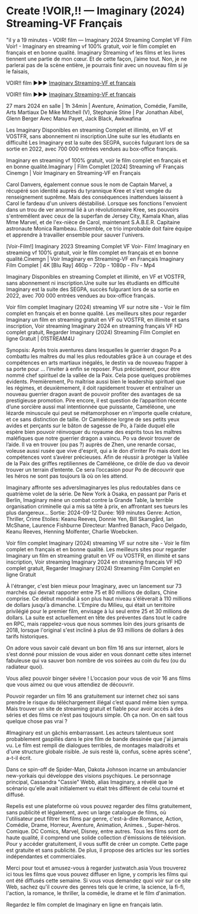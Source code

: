 # Create !VOIR,!! — Imaginary (2024) Streaming-VF Français

"il y a 19 minutes - VOIR! film — Imaginary 2024 Streaming Complet VF Film Voir! - Imaginary en streaming vf 100% gratuit, voir le film complet en français et en bonne qualité. Imaginary Streaming vf les films et les livres tiennent une partie de mon cœur. Et de cette façon, j’aime tout. Non, je ne parlerai pas de la scène entière, je pourrais finir avec un nouveau film si je le faisais,

VOIR!! film ►►► [Imaginary Streaming-VF et francais](https://t.co/z4lpx059ii)

VOIR!! film ►►► [Imaginary Streaming-VF et francais](https://t.co/z4lpx059ii)

27 mars 2024 en salle | 1h 34min | Aventure, Animation, Comédie, Famille, Arts Martiaux
De Mike Mitchell (V), Stephanie Stine | Par Jonathan Aibel, Glenn Berger
Avec Manu Payet, Jack Black, Awkwafina

Les Imaginary Disponibles en streaming Complet et illimité, en VF et VOSTFR, sans abonnement ni inscription.Une suite sur les étudiants en difficulté Les Imaginary est la suite des SEGPA, succès fulgurant lors de sa sortie en 2022, avec 700 000 entrées vendues au box-office français.

Imaginary en streaming vf 100% gratuit, voir le film complet en français et en bonne qualité.Imaginary | Film Complet [2024] Streaming vF Français Cinemgn | Voir Imaginary en Streaming-VF en Français

Carol Danvers, également connue sous le nom de Captain Marvel, a récupéré son identité auprès du tyrannique Kree et s'est vengée du renseignement suprême. Mais des conséquences inattendues laissent à Carol le fardeau d'un univers déstabilisé. Lorsque ses fonctions l'envoient dans un trou de ver anormal lié à un révolutionnaire Kree, ses pouvoirs s'entremêlent avec ceux de la superfan de Jersey City, Kamala Khan, alias Mme Marvel, et de l'ex-nièce de Carol, maintenant S.A.B.E.R. Capitaine astronaute Monica Rambeau. Ensemble, ce trio improbable doit faire équipe et apprendre à travailler ensemble pour sauver l'univers.

[Voir-Film!] Imaginary 2023 Streaming Complet VF Voir- Film! Imaginary en streaming vf 100% gratuit, voir le film complet en français et en bonne qualité.Cinemgn | Voir Imaginary en Streaming-VF en Français Imaginary Film Complet | 4K [Blu Ray] 460p - 720p - 1080p - Flv - Mp4

Imaginary Disponibles en streaming Complet et illimité, en VF et VOSTFR, sans abonnement ni inscription.Une suite sur les étudiants en difficulté Imaginary est la suite des SEGPA, succès fulgurant lors de sa sortie en 2022, avec 700 000 entrées vendues au box-office français.

Voir film complet Imaginary (2024) streaming VF sur notre site - Voir le film complet en français et en bonne qualité. Les meilleurs sites pour regarder Imaginary un film en streaming gratuit en VF ou VOSTFR, en illimité et sans inscription, Voir streaming Imaginary 2024 en streaming français VF HD complet gratuit, Regarder Imaginary (2024) Streaming Film Complet en ligne Gratuit | 01STREAM4U

Synopsis: Après trois aventures dans lesquelles le guerrier dragon Po a combattu les maîtres du mal les plus redoutables grâce à un courage et des compétences en arts martiaux inégalés, le destin va de nouveau frapper à sa porte pour … l’inviter à enfin se reposer. Plus précisément, pour être nommé chef spirituel de la vallée de la Paix. Cela pose quelques problèmes évidents. Premièrement, Po maîtrise aussi bien le leadership spirituel que les régimes, et deuxièmement, il doit rapidement trouver et entraîner un nouveau guerrier dragon avant de pouvoir profiter des avantages de sa prestigieuse promotion. Pire encore, il est question de l’apparition récente d’une sorcière aussi mal intentionnée que puissante, Caméléone, une lézarde minuscule qui peut se métamorphoser en n'importe quelle créature, et ce sans distinction de taille. Or Caméléone lorgne de ses petits yeux avides et perçants sur le bâton de sagesse de Po, à l’aide duquel elle espère bien pouvoir réinvoquer du royaume des esprits tous les maîtres maléfiques que notre guerrier dragon a vaincu. Po va devoir trouver de l’aide. Il va en trouver (ou pas ?) auprès de Zhen, une renarde corsac, voleuse aussi rusée que vive d'esprit, qui a le don d’irriter Po mais dont les compétences vont s’avérer précieuses. Afin de réussir à protéger la Vallée de la Paix des griffes reptiliennes de Caméléone, ce drôle de duo va devoir trouver un terrain d’entente. Ce sera l’occasion pour Po de découvrir que les héros ne sont pas toujours là où on les attend.

Imaginary affronte ses adversImaginaryes les plus redoutables dans ce quatrième volet de la série. De New York à Osaka, en passant par Paris et Berlin, Imaginary mène un combat contre la Grande Table, la terrible organisation criminelle qui a mis sa tête à prix, en affrontant ses tueurs les plus dangereux... Sortie: 2024-09-12 Durée: 169 minutes Genre: Action, Thriller, Crime Etoiles: Keanu Reeves, Donnie Yen, Bill Skarsgård, Ian McShane, Laurence Fishburne Directeur: Manfred Banach, Paco Delgado, Keanu Reeves, Henning Molfenter, Charlie Woebcken.

Voir film complet Imaginary (2024) streaming VF sur notre site - Voir le film complet en français et en bonne qualité. Les meilleurs sites pour regarder Imaginary un film en streaming gratuit en VF ou VOSTFR, en illimité et sans inscription, Voir streaming Imaginary 2024 en streaming français VF HD complet gratuit, Regarder Imaginary (2024) Streaming Film Complet en ligne Gratuit

À l'étranger, c'est bien mieux pour Imaginary, avec un lancement sur 73 marchés qui devrait rapporter entre 75 et 80 millions de dollars, Chine comprise. Ce début mondial à son plus haut niveau s'élèverait à 110 millions de dollars jusqu'à dimanche. L'Empire du Milieu, qui était un territoire privilégié pour le premier film, envisage à lui seul entre 25 et 30 millions de dollars. La suite est actuellement en tête des préventes dans tout le cadre en RPC, mais rappelez-vous que nous sommes loin des jours grisants de 2018, lorsque l'original s'est incliné à plus de 93 millions de dollars à des tarifs historiques.

On adore vous savoir calé devant un bon film 16 ans sur internet, alors le s’est donné pour mission de vous aider en vous donnant cette sites internet fabuleuse qui va sauver bon nombre de vos soirées au coin du feu (ou du radiateur quoi).

Vous allez pouvoir binger sévère ! L’occasion pour vous de voir 16 ans films que vous aimez ou que vous attendiez de découvrir.

Pouvoir regarder un film 16 ans gratuitement sur internet chez soi sans prendre le risque du téléchargement illégal c’est quand même bien sympa. Mais trouver un site de streaming gratuit et fiable pour avoir accès à des séries et des films ce n’est pas toujours simple. Oh ça non. On en sait tous quelque chose pas vrai ?

#Imaginary est un gâchis embarrassant. Les acteurs talentueux sont probablement gaspillés dans le pire film de bande dessinée que j'ai jamais vu. Le film est rempli de dialogues terribles, de montages maladroits et d'une structure globale risible. Je suis resté là, confus, scène après scène", a-t-il écrit.

Dans ce spin-off de Spider-Man, Dakota Johnson incarne un ambulancier new-yorkais qui développe des visions psychiques. Le personnage principal, Cassandra "Cassie" Webb, alias Imaginary, a révélé que le scénario qu'elle avait initialement vu était très différent de celui tourné et diffusé.

Repelis est une plateforme où vous pouvez regarder des films gratuitement, sans publicité et légalement, avec un large catalogue de films, où l'utilisateur peut filtrer les films par genre, c'est-à-dire Romance, Action, Comédie, Drame, Horreur, Aventure, Animation, Animes. , Super-héros. Comique. DC Comics, Marvel, Disney, entre autres. Tous les films sont de haute qualité, il comprend une solide collection d'émissions de télévision. Pour y accéder gratuitement, il vous suffit de créer un compte. Cette page est gratuite et sans publicité. De plus, il propose des articles sur les sorties indépendantes et commerciales.

Merci pour tout et amusez-vous à regarder justwatch.asia
Vous trouverez ici tous les films que vous pouvez diffuser en ligne, y compris les films qui ont été diffusés cette semaine. Si vous vous demandez quoi voir sur ce site Web, sachez qu'il couvre des genres tels que le crime, la science, la fi-fi, l'action, la romance, le thriller, la comédie, le drame et le film d'animation.

Regardez le film complet de Imaginary en ligne en français latin.
